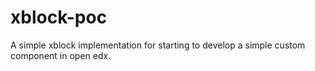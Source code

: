 # xblock-poc
A simple xblock implementation for starting to develop a simple custom component in open edx.
